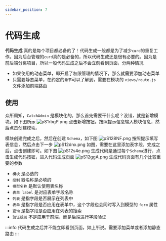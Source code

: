 ```yaml
---
sidebar_position: 7
---
```


# 代码生成
**代码生成** 真的是每个项目都必备的了！代码生成一般都是为了减少`curd`的重复工作。因为后台管理的`curd`真的是必备的，所以代码生成还是很有必要的。因为是前后端分离项目，所以一般代码生成之后不会立刻看到页面，分两种情况
- 如果使用的动态菜单，即开启了权限管理的情况下，那么就需要添加动态菜单
- 只需要静态菜单，在约定的`章节`可以了解到，需要在模块的 `views/route.js` 文件添加前端路由

## 使用
众所周知，`CatchAdmin` 是模块化的，那么首先需要干什么呢？没错，就是新增模块。如下图所示
![pS1rbgP.png](https://s1.ax1x.com/2023/01/17/pS1rbgP.png)
点击新增按钮，按照提示信息输入模块信息，然后点击创建模块。

模块创建完成之后，然后在创建 `Schema`，如下图
![pS128NF.png](https://s1.ax1x.com/2023/01/17/pS128NF.png)
按照提示填写表信息，然后点击下一步
![pS12dnx.png](https://s1.ax1x.com/2023/01/17/pS12dnx.png)
如图，需要在这里添加表字段，完成之后，点击创建即可。如下图
![pS12s4e.png](https://s1.ax1x.com/2023/01/17/pS12s4e.png)
生成代码是通过每个`Schema`进行，点击生成代码按钮，进入代码生成页面
![pS12ggA.png](https://s1.ax1x.com/2023/01/17/pS12ggA.png)
生成代码页面有几个比较重要的参数
- `模块` 是必选的
- `控制` 器名称是必填的
- `模型名称` 是默认使用表名称
- `表单 label` 是对应表单字段名称
- `列表` 是指字段是否展示在列表中
- `表单` 是指字段是否应用在表单中，这个字段也会同时写入到模型的 `form` 属性
- `查询` 是指字段是否应用在列表的搜索
- `验证规则` 不是应用于前端，而是后端进行字段验证

:::info
代码生成之后并不能立即看到页面，如上所说。需要添加菜单或者添加静态路由
:::
